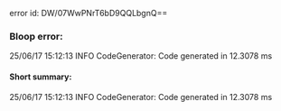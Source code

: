 error id: DW/07WwPNrT6bD9QQLbgnQ==
### Bloop error:

25/06/17 15:12:13 INFO CodeGenerator: Code generated in 12.3078 ms
#### Short summary: 

25/06/17 15:12:13 INFO CodeGenerator: Code generated in 12.3078 ms